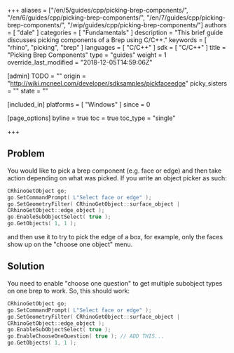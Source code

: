 +++
aliases = ["/en/5/guides/cpp/picking-brep-components/", "/en/6/guides/cpp/picking-brep-components/", "/en/7/guides/cpp/picking-brep-components/", "/wip/guides/cpp/picking-brep-components/"]
authors = [ "dale" ]
categories = [ "Fundamentals" ]
description = "This brief guide discusses picking components of a Brep using C/C++."
keywords = [ "rhino", "picking", "brep" ]
languages = [ "C/C++" ]
sdk = [ "C/C++" ]
title = "Picking Brep Components"
type = "guides"
weight = 1
override_last_modified = "2018-12-05T14:59:06Z"

[admin]
TODO = ""
origin = "http://wiki.mcneel.com/developer/sdksamples/pickfaceedge"
picky_sisters = ""
state = ""

[included_in]
platforms = [ "Windows" ]
since = 0

[page_options]
byline = true
toc = true
toc_type = "single"

+++

 
## Problem

You would like to pick a brep component (e.g. face or edge) and then take action depending on what was picked.  If you write an object picker as such:

```cpp
CRhinoGetObject go;
go.SetCommandPrompt( L"Select face or edge" );
go.SetGeometryFilter( CRhinoGetObject::surface_object |
CRhinoGetObject::edge_object );
go.EnableSubObjectSelect( true );
go.GetObjects( 1, 1 );
```

and then use it to try to pick the edge of a box, for example, only the faces show up on the "choose one object" menu.

## Solution

You need to enable "choose one question" to get multiple subobject types on one brep to work.  So, this should work:

```cpp
CRhinoGetObject go;
go.SetCommandPrompt( L"Select face or edge" );
go.SetGeometryFilter( CRhinoGetObject::surface_object |
CRhinoGetObject::edge_object );
go.EnableSubObjectSelect( true );
go.EnableChooseOneQuestion( true ); // ADD THIS...
go.GetObjects( 1, 1 );
```

